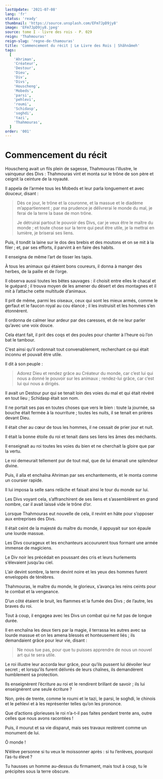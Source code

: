 ```yaml
---
lastUpdate: '2021-07-08'
lang: 'fr'
status: 'ready'
thumbnail: 'https://source.unsplash.com/EFm7JpD9jy8'
image: 'EFm7JpD9jy8.jpeg'
source: tome I - livre des rois - P. 029
reign: 'Thahmouras'
reign-slug: 'regne-de-thamouras'
title: 'Commencement du récit | Le Livre des Rois | Shâhnâmeh'
tags:
  [
    'Ahriman',
    'Créateur',
    'Destour',
    'Dieu',
    'Div',
    'Divs',
    'Houscheng',
    'Mobeds',
    'parsi',
    'pehlevi',
    'roumi',
    'Schidasp',
    'soghdi',
    'tazi',
    'Thahmouras',
  ]
order: '001'
---
```


<!-- LTeX: language=fr -->

# Commencement du récit

Houscheng avait un fils plein de sagesse, Thahmouras l’illustre, le vainqueur des Divs : Thahmouras vint et monta sur le trône de son père et ceignit la ceinture de la royauté.

Il appela de l’armée tous les Mobeds et leur parla longuement et avec douceur, disant :

> Dès ce jour, le trône et la couronne, et la massue et le diadème m’appartiennent ; par ma prudence je délivrerai le monde du mal, je ferai de la terre la base de mon trône.
>
> Je détruirai partout le pouvoir des Divs, car je veux être le maître du monde ; et toute chose sur la terre qui peut être utile, je la mettrai en lumière, je briserai ses liens.

Puis, il tondit la laine sur le dos des brebis et des moutons et on se mit à la filer ; et, par ses efforts, il parvint à en faire des habits.

Il enseigna de même l’art de tisser les tapis.

À tous les animaux qui étaient bons coureurs, il donna à manger des herbes, de la paille et de l’orge.

Il observa aussi toutes les bêtes sauvages : il choisit entre elles le chacal et le guépard ; il trouva moyen de les amener du désert et des montagnes et il mit à l’attache cette multitude d’animaux.

Il prit de même, parmi les oiseaux, ceux qui sont les mieux armés, comme le gerfaut et le faucon royal au cou élancé ; il les instruisit et les hommes s’en étonnèrent.

Il ordonna de calmer leur ardeur par des caresses, et de ne leur parler qu’avec une voix douce.

Cela étant fait, il prit des coqs et des poules pour chanter à l’heure où l’on bat le tambour.

C’est ainsi qu’il ordonnait tout convenablement, recherchant ce qui était inconnu et pouvait être utile.

Il dit à son peuple :

> Adorez Dieu et rendez grâce au Créateur du monde, car c’est lui qui nous a donné le pouvoir sur les animaux ; rendez-lui grâce, car c’est lui qui nous a dirigés.

Il avait un Destour pur qui se tenait loin des voies du mal et qui était révéré en tout lieu ; Schidasp était son nom.

Il ne portait ses pas en toutes choses que vers le bien : toute la journée, sa bouche était fermée à la nourriture ; toutes les nuits, il se tenait en prières devant Dieu.

Il était cher au cœur de tous les hommes, il ne cessait de prier jour et nuit.

Il était la bonne étoile du roi et tenait dans ses liens les âmes des méchants.

Il enseignait au roi toutes les voies du bien et ne cherchait la gloire que par la vertu.

Le roi demeurait tellement pur de tout mal, que de lui émanait une splendeur divine.

Puis, il alla et enchaîna Ahriman par ses enchantements, et le monta comme un coursier rapide.

Il lui imposa la selle sans relâche et faisait ainsi le tour du monde sur lui.

Les Divs voyant cela, s’affranchirent de ses liens et s’assemblèrent en grand nombre, car il avait laissé vide le trône d’or.

Lorsque Thahmouras eut nouvelle de cela, il revint en hâte pour s’opposer aux entreprises des Divs.

Il était ceint de la majesté du maître du monde, il appuyait sur son épaule une lourde massue.

Les Divs courageux et les enchanteurs accoururent tous formant une armée immense de magiciens.

Le Div noir les précédait en poussant des cris et leurs hurlements s’élevaient jusqu’au ciel.

L’air devint sombre, la terre devint noire et les yeux des hommes furent enveloppés de ténèbres.

Thahmouras, le maître du monde, le glorieux, s’avança les reins ceints pour le combat et la vengeance.

D’un côté étaient le bruit, les flammes et la fumée des Divs ; de l’autre, les braves du roi.

Tout à coup, il engagea avec les Divs un combat qui ne fut pas de longue durée.

Il en enchaîna les deux tiers par la magie, il terrassa les autres avec sa lourde massue et on les amena blessés et honteusement liés ; ils demandaient grâce pour leur vie, disant :

> Ne nous tue pas, pour que tu puisses apprendre de nous un nouvel art qui te sera utile.

Le roi illustre leur accorda leur grâce, pour qu’ils pussent lui dévoiler leur secret ; et lorsqu’ils furent délivrés de leurs chaînes, ils demandèrent humblement sa protection.

Ils enseignèrent l’écriture au roi et le rendirent brillant de savoir ; ils lui enseignèrent une seule écriture ?

Non, près de trente, comme le roumi et le tazi, le parsi, le soghdi, le chinois et le pehlevi et à les représenter telles qu’on les prononce.

Que d’actions glorieuses le roi n’a-t-il pas faites pendant trente ans, outre celles que nous avons racontées !

Puis, il mourut et sa vie disparut, mais ses travaux restèrent comme un monument de lui.

Ô monde !

N’élève personne si tu veux le moissonner après : si tu l’enlèves, pourquoi l’as-tu élevé ?

Tu hausses un homme au-dessus du firmament, mais tout à coup, tu le précipites sous la terre obscure.
